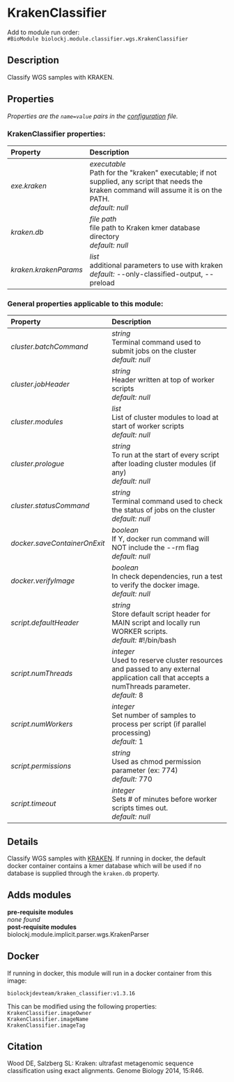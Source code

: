 # KrakenClassifier
Add to module run order:                    
`#BioModule biolockj.module.classifier.wgs.KrakenClassifier`

## Description 
Classify WGS samples with KRAKEN.

## Properties 
*Properties are the `name=value` pairs in the [configuration](../../../Configuration#properties) file.*                   

### KrakenClassifier properties: 
| Property| Description |
| :--- | :--- |
| *exe.kraken* | _executable_ <br>Path for the "kraken" executable; if not supplied, any script that needs the kraken command will assume it is on the PATH.<br>*default:*  *null* |
| *kraken.db* | _file path_ <br>file path to Kraken kmer database directory<br>*default:*  *null* |
| *kraken.krakenParams* | _list_ <br>additional parameters to use with kraken<br>*default:*  --only-classified-output, --preload |

### General properties applicable to this module: 
| Property| Description |
| :--- | :--- |
| *cluster.batchCommand* | _string_ <br>Terminal command used to submit jobs on the cluster<br>*default:*  *null* |
| *cluster.jobHeader* | _string_ <br>Header written at top of worker scripts<br>*default:*  *null* |
| *cluster.modules* | _list_ <br>List of cluster modules to load at start of worker scripts<br>*default:*  *null* |
| *cluster.prologue* | _string_ <br>To run at the start of every script after loading cluster modules (if any)<br>*default:*  *null* |
| *cluster.statusCommand* | _string_ <br>Terminal command used to check the status of jobs on the cluster<br>*default:*  *null* |
| *docker.saveContainerOnExit* | _boolean_ <br>If Y, docker run command will NOT include the --rm flag<br>*default:*  *null* |
| *docker.verifyImage* | _boolean_ <br>In check dependencies, run a test to verify the docker image.<br>*default:*  *null* |
| *script.defaultHeader* | _string_ <br>Store default script header for MAIN script and locally run WORKER scripts.<br>*default:*  #!/bin/bash |
| *script.numThreads* | _integer_ <br>Used to reserve cluster resources and passed to any external application call that accepts a numThreads parameter.<br>*default:*  8 |
| *script.numWorkers* | _integer_ <br>Set number of samples to process per script (if parallel processing)<br>*default:*  1 |
| *script.permissions* | _string_ <br>Used as chmod permission parameter (ex: 774)<br>*default:*  770 |
| *script.timeout* | _integer_ <br>Sets # of minutes before worker scripts times out.<br>*default:*  *null* |

## Details 
Classify WGS samples with [KRAKEN](http://ccb.jhu.edu/software/kraken/). 
If running in docker, the default docker container contains a kmer database which will be used if no database is supplied through the `kraken.db` property.

## Adds modules 
**pre-requisite modules**                    
*none found*                   
**post-requisite modules**                    
biolockj.module.implicit.parser.wgs.KrakenParser                   

## Docker 
If running in docker, this module will run in a docker container from this image:<br>
```
biolockjdevteam/kraken_classifier:v1.3.16
```
This can be modified using the following properties:<br>
`KrakenClassifier.imageOwner`<br>
`KrakenClassifier.imageName`<br>
`KrakenClassifier.imageTag`<br>

## Citation 
Wood DE, Salzberg SL: Kraken: ultrafast metagenomic sequence classification using exact alignments. Genome Biology 2014, 15:R46.

